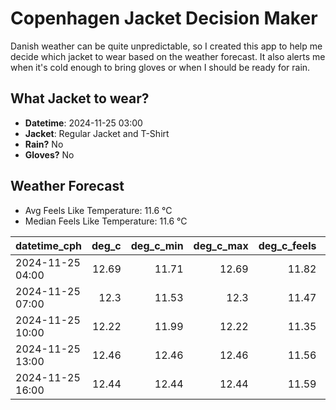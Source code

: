 
# Copenhagen Jacket Decision Maker

Danish weather can be quite unpredictable, so I created this app to help me decide which jacket to wear based on the weather forecast. 
It also alerts me when it's cold enough to bring gloves or when I should be ready for rain.

## What Jacket to wear?

- **Datetime**: 2024-11-25 03:00
- **Jacket**: Regular Jacket and T-Shirt
- **Rain?** No
- **Gloves?** No

## Weather Forecast
- Avg Feels Like Temperature: 11.6 °C
- Median Feels Like Temperature: 11.6 °C

| datetime_cph     |   deg_c |   deg_c_min |   deg_c_max |   deg_c_feels | weather   | wind   | rain   |
|:-----------------|--------:|------------:|------------:|--------------:|:----------|:-------|:-------|
| 2024-11-25 04:00 |   12.69 |       11.71 |       12.69 |         11.82 | Clouds    | High   | None   |
| 2024-11-25 07:00 |   12.3  |       11.53 |       12.3  |         11.47 | Clouds    | High   | None   |
| 2024-11-25 10:00 |   12.22 |       11.99 |       12.22 |         11.35 | Clouds    | High   | None   |
| 2024-11-25 13:00 |   12.46 |       12.46 |       12.46 |         11.56 | Clouds    | High   | None   |
| 2024-11-25 16:00 |   12.44 |       12.44 |       12.44 |         11.59 | Clouds    | High   | None   |
        
